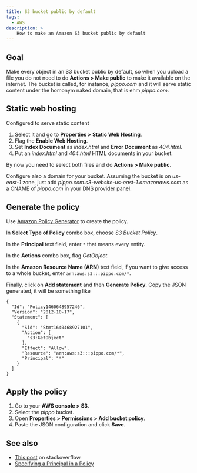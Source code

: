 ```yaml
---
title: S3 bucket public by default
tags:
  - AWS
description: >
    How to make an Amazon S3 bucket public by default
---
```


## Goal

Make every object in an S3 bucket public by default, so when you upload a file
you do not need to do **Actions > Make public** to make it available on the
internet.
The bucket is called, for instance, *pippo.com* and it will serve static content
under the homonym naked domain, that is ehm *pippo.com*.

## Static web hosting

Configured to serve static content

1. Select it and go to **Properties > Static Web Hosting**.
2. Flag the **Enable Web Hosting**.
3. Set **Index Document** as *index.html* and **Error Document** as *404.html*.
4. Put an *index.html* and *404.html* HTML documents in your bucket.

By now you need to select both files and do **Actions > Make public**.

Configure also a domain for your bucket. Assuming the bucket is on *us-east-1*
zone, just add *pippo.com.s3-website-us-east-1.amazonaws.com* as a CNAME of
*pippo.com* in your DNS provider panel.

## Generate the policy

Use [Amazon Policy Generator](http://awspolicygen.s3.amazonaws.com/policygen.html) to create the policy.

In **Select Type of Policy** combo box, choose *S3 Bucket Policy*.

In the **Principal** text field, enter `*` that means every entity.

In the **Actions** combo box, flag *GetObject*.

In the **Amazon Resource Name (ARN)** text field, if you want to give access to a whole bucket, enter `arn:aws:s3:::pippo.com/*`.

Finally, click on **Add statement** and then **Generate Policy**.
Copy the JSON generated, it will be something like

```
{
  "Id": "Policy1460648957246",
  "Version": "2012-10-17",
  "Statement": [
    {
      "Sid": "Stmt1640468927101",
      "Action": [
        "s3:GetObject"
      ],
      "Effect": "Allow",
      "Resource": "arn:aws:s3:::pippo.com/*",
      "Principal": "*"
    }
  ]
}
```

## Apply the policy

1. Go to your **AWS console > S3**.
2. Select the *pippo* bucket.
3. Open **Properties > Permissions > Add bucket policy**.
4. Paste the JSON configuration and click **Save**.

## See also

* [This post][1] on stackoverflow.
* [Specifying a Principal in a Policy][2]

[1]: http://stackoverflow.com/questions/19176926/how-to-make-all-objects-in-aws-s3-bucket-public-by-default "How to make all Objects in AWS S3 bucket public by default?"
[2]: http://docs.aws.amazon.com/AmazonS3/latest/dev/s3-bucket-user-policy-specifying-principal-intro.html "Specifying a Principal in a Policy"

